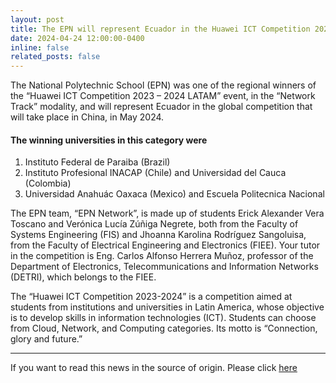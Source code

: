 ```yaml
---
layout: post
title: The EPN will represent Ecuador in the Huawei ICT Competition 2023-2024
date: 2024-04-24 12:00:00-0400
inline: false
related_posts: false
---
```


The National Polytechnic School (EPN) was one of the regional winners of the “Huawei ICT Competition 2023 – 2024 LATAM” event, in the “Network Track” modality, and will represent Ecuador in the global competition that will take place in China, in May 2024.

#### The winning universities in this category were


1. Instituto Federal de Paraiba (Brazil)
2. Instituto Profesional INACAP (Chile) and Universidad del Cauca (Colombia)
3. Universidad Anahuác Oaxaca (Mexico) and Escuela Politecnica Nacional


The EPN team, “EPN Network”, is made up of students Erick Alexander Vera Toscano and Verónica Lucía Zúñiga Negrete, both from the Faculty of Systems Engineering (FIS) and Jhoanna Karolina Rodríguez Sangoluisa, from the Faculty of Electrical Engineering and Electronics (FIEE). Your tutor in the competition is Eng. Carlos Alfonso Herrera Muñoz, professor of the Department of Electronics, Telecommunications and Information Networks (DETRI), which belongs to the FIEE.

The “Huawei ICT Competition 2023-2024” is a competition aimed at students from institutions and universities in Latin America, whose objective is to develop skills in information technologies (ICT). Students can choose from Cloud, Network, and Computing categories. Its motto is “Connection, glory and future.”

---

If you want to read this news in the source of origin. Please click [here](https://www.instagram.com/epn_ecuador/p/C6M01MHvaDW/?img_index=1)